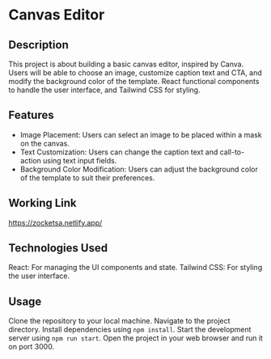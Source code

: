 # Canvas Editor

## Description

This project is about building a basic canvas editor, inspired by Canva. Users will be able to choose an image,  customize caption text and CTA, and modify the background color of the template. React functional components to handle the user interface, and Tailwind CSS for styling.

## Features
- Image Placement: Users can select an image to be placed within a mask on the canvas.
- Text Customization: Users can change the caption text and call-to-action using text input fields.
- Background Color Modification: Users can adjust the background color of the template to suit their preferences.

## Working Link
https://zocketsa.netlify.app/

## Technologies Used
React: For managing the UI components and state.
Tailwind CSS: For styling the user interface.

## Usage
Clone the repository to your local machine.
Navigate to the project directory.
Install dependencies using `npm install`.
Start the development server using `npm run start`.
Open the project in your web browser and run it on port 3000.